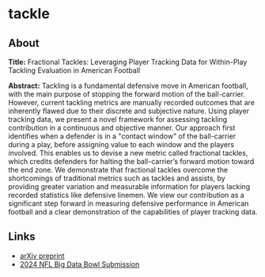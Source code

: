 # tackle

## About

**Title:** Fractional Tackles: Leveraging Player Tracking Data for
Within-Play Tackling Evaluation in American Football

**Abstract:** Tackling is a fundamental defensive move in American football, with the main
purpose of stopping the forward motion of the ball-carrier. However, current tackling
metrics are manually recorded outcomes that are inherently flawed due to their discrete
and subjective nature. Using player tracking data, we present a novel framework for
assessing tackling contribution in a continuous and objective manner. Our approach
first identifies when a defender is in a "contact window" of the ball-carrier during a
play, before assigning value to each window and the players involved. This enables
us to devise a new metric called fractional tackles, which credits defenders for halting
the ball-carrier’s forward motion toward the end zone. We demonstrate that fractional
tackles overcome the shortcomings of traditional metrics such as tackles and assists,
by providing greater variation and measurable information for players lacking recorded
statistics like defensive linemen. We view our contribution as a significant step forward
in measuring defensive performance in American football and a clear demonstration of
the capabilities of player tracking data.

## Links

* [arXiv preprint](TBD)
* [2024 NFL Big Data Bowl Submission](https://www.kaggle.com/code/tindata/momentum-based-fractional-tackles)
